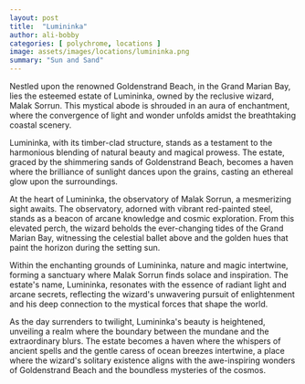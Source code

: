 ```yaml
---
layout: post
title:  "Lumininka"
author: ali-bobby
categories: [ polychrome, locations ]
image: assets/images/locations/lumininka.png
summary: "Sun and Sand"
---
```


Nestled upon the renowned Goldenstrand Beach, in the Grand Marian Bay, lies the esteemed estate of Lumininka, owned by the reclusive wizard, Malak Sorrun. This mystical abode is shrouded in an aura of enchantment, where the convergence of light and wonder unfolds amidst the breathtaking coastal scenery.

Lumininka, with its timber-clad structure, stands as a testament to the harmonious blending of natural beauty and magical prowess. The estate, graced by the shimmering sands of Goldenstrand Beach, becomes a haven where the brilliance of sunlight dances upon the grains, casting an ethereal glow upon the surroundings.

At the heart of Lumininka, the observatory of Malak Sorrun, a mesmerizing sight awaits. The observatory, adorned with vibrant red-painted steel, stands as a beacon of arcane knowledge and cosmic exploration. From this elevated perch, the wizard beholds the ever-changing tides of the Grand Marian Bay, witnessing the celestial ballet above and the golden hues that paint the horizon during the setting sun.

Within the enchanting grounds of Lumininka, nature and magic intertwine, forming a sanctuary where Malak Sorrun finds solace and inspiration. The estate's name, Lumininka, resonates with the essence of radiant light and arcane secrets, reflecting the wizard's unwavering pursuit of enlightenment and his deep connection to the mystical forces that shape the world.

As the day surrenders to twilight, Lumininka's beauty is heightened, unveiling a realm where the boundary between the mundane and the extraordinary blurs. The estate becomes a haven where the whispers of ancient spells and the gentle caress of ocean breezes intertwine, a place where the wizard's solitary existence aligns with the awe-inspiring wonders of Goldenstrand Beach and the boundless mysteries of the cosmos.